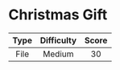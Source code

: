 # Christmas Gift

| Type | Difficulty | Score |
| :--: | :--------: | :---: |
| File |   Medium   |  30   |
